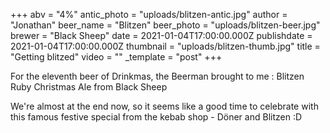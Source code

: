 +++
abv = "4%"
antic_photo = "uploads/blitzen-antic.jpg"
author = "Jonathan"
beer_name = "Blitzen"
beer_photo = "uploads/blitzen-beer.jpg"
brewer = "Black Sheep"
date = 2021-01-04T17:00:00.000Z
publishdate = 2021-01-04T17:00:00.000Z
thumbnail = "uploads/blitzen-thumb.jpg"
title = "Getting blitzed"
video = ""
_template = "post"
+++

For the eleventh beer of Drinkmas, the Beerman brought to me : Blitzen Ruby Christmas Ale from Black Sheep

We're almost at the end now, so it seems like a good time to celebrate with this famous festive special from the kebab shop - Döner and Blitzen :D
